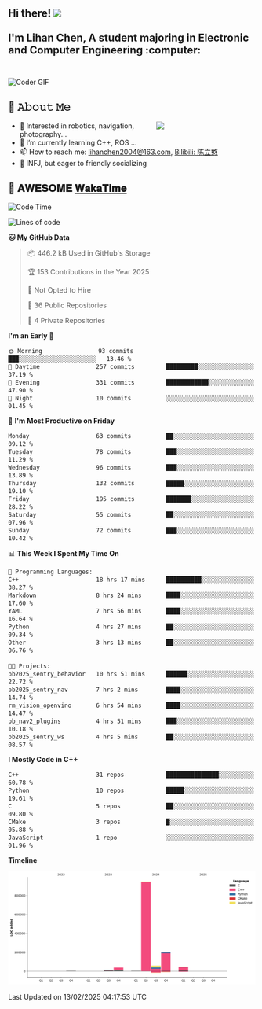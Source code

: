 <h2 align="left">
 <abc>
  <br>Hi there! <img src="https://user-images.githubusercontent.com/42378118/110234147-e3259600-7f4e-11eb-95be-0c4047144dea.gif" width="30"><br>
  <br> I'm Lihan Chen, A student majoring in Electronic and Computer Engineering :computer:<br>
  <br>
 </abc>
</h2>

<img align="center" src="https://media.giphy.com/media/SWoSkN6DxTszqIKEqv/giphy.gif" alt="Coder GIF" width="500">

## :book: 𝙰𝚋𝚘𝚞𝚝 𝙼𝚎

<img align="right" width="40%" src="https://github-readme-stats.vercel.app/api?username=LihanChen2004&show_icons=true&icon_color=CE1D2D&text_color=718096&bg_color=ffffff&hide_title=true" />

- 🌟 Interested in robotics, navigation, photography...
- 🌱 I’m currently learning C++, ROS ... 
- 📫 How to reach me: lihanchen2004@163.com, [Bilibili: 陈立憨](https://space.bilibili.com/170786212)
- 👯 INFJ, but eager to friendly socializing

## 📜 𝐀𝐖𝐄𝐒𝐎𝐌𝐄 [𝐖𝐚𝐤𝐚𝐓𝐢𝐦𝐞](https://github.com/anmol098/waka-readme-stats)

<!--START_SECTION:waka-->
![Code Time](http://img.shields.io/badge/Code%20Time-786%20hrs%201%20min-blue)

![Lines of code](https://img.shields.io/badge/From%20Hello%20World%20I%27ve%20Written-1.3%20million%20lines%20of%20code-blue)

**🐱 My GitHub Data** 

> 📦 446.2 kB Used in GitHub's Storage 
 > 
> 🏆 153 Contributions in the Year 2025
 > 
> 🚫 Not Opted to Hire
 > 
> 📜 36 Public Repositories 
 > 
> 🔑 4 Private Repositories 
 > 
**I'm an Early 🐤** 

```text
🌞 Morning                93 commits          ███░░░░░░░░░░░░░░░░░░░░░░   13.46 % 
🌆 Daytime                257 commits         █████████░░░░░░░░░░░░░░░░   37.19 % 
🌃 Evening                331 commits         ████████████░░░░░░░░░░░░░   47.90 % 
🌙 Night                  10 commits          ░░░░░░░░░░░░░░░░░░░░░░░░░   01.45 % 
```
📅 **I'm Most Productive on Friday** 

```text
Monday                   63 commits          ██░░░░░░░░░░░░░░░░░░░░░░░   09.12 % 
Tuesday                  78 commits          ███░░░░░░░░░░░░░░░░░░░░░░   11.29 % 
Wednesday                96 commits          ███░░░░░░░░░░░░░░░░░░░░░░   13.89 % 
Thursday                 132 commits         █████░░░░░░░░░░░░░░░░░░░░   19.10 % 
Friday                   195 commits         ███████░░░░░░░░░░░░░░░░░░   28.22 % 
Saturday                 55 commits          ██░░░░░░░░░░░░░░░░░░░░░░░   07.96 % 
Sunday                   72 commits          ███░░░░░░░░░░░░░░░░░░░░░░   10.42 % 
```


📊 **This Week I Spent My Time On** 

```text
💬 Programming Languages: 
C++                      18 hrs 17 mins      ██████████░░░░░░░░░░░░░░░   38.27 % 
Markdown                 8 hrs 24 mins       ████░░░░░░░░░░░░░░░░░░░░░   17.60 % 
YAML                     7 hrs 56 mins       ████░░░░░░░░░░░░░░░░░░░░░   16.64 % 
Python                   4 hrs 27 mins       ██░░░░░░░░░░░░░░░░░░░░░░░   09.34 % 
Other                    3 hrs 13 mins       ██░░░░░░░░░░░░░░░░░░░░░░░   06.76 % 

🐱‍💻 Projects: 
pb2025_sentry_behavior   10 hrs 51 mins      ██████░░░░░░░░░░░░░░░░░░░   22.72 % 
pb2025_sentry_nav        7 hrs 2 mins        ████░░░░░░░░░░░░░░░░░░░░░   14.74 % 
rm_vision_openvino       6 hrs 54 mins       ████░░░░░░░░░░░░░░░░░░░░░   14.47 % 
pb_nav2_plugins          4 hrs 51 mins       ███░░░░░░░░░░░░░░░░░░░░░░   10.18 % 
pb2025_sentry_ws         4 hrs 5 mins        ██░░░░░░░░░░░░░░░░░░░░░░░   08.57 % 
```

**I Mostly Code in C++** 

```text
C++                      31 repos            ███████████████░░░░░░░░░░   60.78 % 
Python                   10 repos            █████░░░░░░░░░░░░░░░░░░░░   19.61 % 
C                        5 repos             ██░░░░░░░░░░░░░░░░░░░░░░░   09.80 % 
CMake                    3 repos             █░░░░░░░░░░░░░░░░░░░░░░░░   05.88 % 
JavaScript               1 repo              ░░░░░░░░░░░░░░░░░░░░░░░░░   01.96 % 
```



**Timeline**

![Lines of Code chart](https://raw.githubusercontent.com/LihanChen2004/LihanChen2004/main/assets/bar_graph.png)


 Last Updated on 13/02/2025 04:17:53 UTC
<!--END_SECTION:waka-->

<!--
**LihanChen2004/LihanChen2004** is a ✨ _special_ ✨ repository because its `README.md` (this file) appears on your GitHub profile.

Here are some ideas to get you started:

- 🔭 I’m currently working on ...
- 🌱 I’m currently learning ...
- 👯 I’m looking to collaborate on ...
- 🤔 I’m looking for help with ...
- 💬 Ask me about ...
- 📫 How to reach me: ...
- 😄 Pronouns: ...
- ⚡ Fun fact: ...
-->

